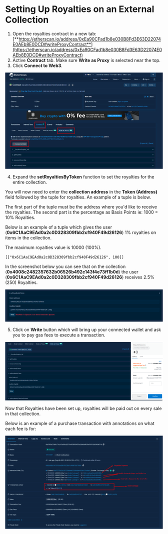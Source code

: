 # Setting Up Royalties on an External Collection

1. Open the royalties contract in a new tab: [**https://etherscan.io/address/0xEa90CFad1b8e030B8Fd3E63D22074E0AEb8E0DCD#writeProxyContract**](https://etherscan.io/address/0xEa90CFad1b8e030B8Fd3E63D22074E0AEb8E0DCD#writeProxyContract)
2. Active **Contract** tab. Make sure **Write as Proxy** is selected near the top.
3. Click **Connect to Web3**.

![](img/use_case_1.png)

4. Expand the **setRoyaltiesByToken** function to set the royalties for the entire collection.

You will now need to enter the **collection address** in the **Token (Address)** field followed by the tuple for royalties. An example of a tuple is below.

The first part of the tuple must be the address where you'd like to receive the royalties. The second part is the percentage as Basis Points ie: 1000 = 10% Royalties.

Below is an example of a tuple which gives the user (**0x6C1AaC9EAd0a2c0D328309fbb2cf940F49d26126**) 1% royalties on items in the collection.

The maximum royalties value is 10000 (100%).

```
[["0x6C1AaC9EAd0a2c0D328309fbb2cf940F49d26126", 100]]
```

In the screenshot below you can see that on the collection (**0x4008c2482357632b06526b492c143f4e73ff1b0d**) the user (**0x6C1AaC9EAd0a2c0D328309fbb2cf940F49d26126**) receives 2.5% (250) Royalties.

![](img/use_case_2.png)

5. Click on **Write** button which will bring up your connected wallet and ask you to pay gas fees to execute a transaction.

![](img/use_case_3.png)

Now that Royalties have been set up, royalties will be paid out on every sale in that collection.

Below is an example of a purchase transaction with annotations on what each fee is for:

![](img/use_case_4.png)
